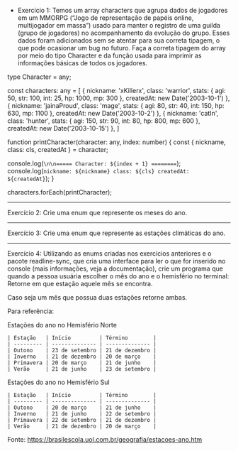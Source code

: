 - Exercício 1: Temos um array characters que agrupa dados de jogadores em um MMORPG (“Jogo de representação de papéis online, multijogador em massa”) usado para manter o registro de uma guilda (grupo de jogadores) no acompanhamento da evolução do grupo. Esses dados foram adicionados sem se atentar para sua correta tipagem, o que pode ocasionar um bug no futuro. Faça a correta tipagem do array por meio do tipo Character e da função usada para imprimir as informações básicas de todos os jogadores.


type Character = any;

const characters: any = [
  {
    nickname: 'xKillerx',
    class: 'warrior',
    stats: { agi: 50, str: 100, int: 25, hp: 1000, mp: 300 },
    createdAt: new Date('2003-10-1')
  },
  {
    nickname: 'jainaProud',
    class: 'mage',
    stats: { agi: 80, str: 40, int: 150, hp: 630, mp: 1100 },
    createdAt: new Date('2003-10-2')
  },
  {
    nickname: 'catIn',
    class: 'hunter',
    stats: { agi: 150, str: 90, int: 80, hp: 800, mp: 600 },
    createdAt: new Date('2003-10-15')
  },
]

function printCharacter(character: any, index: number) {
  const { nickname, class: cls, createdAt } = character;

  console.log(`\n\n===== Character: ${index + 1} ========`);
  console.log(`nickname: ${nickname}
class: ${cls}
createdAt: ${createdAt}`);
}

characters.forEach(printCharacter);

--------------------------------------------------------------------------------------------------------

Exercício 2: Crie uma enum que represente os meses do ano.

--------------------------------------------------------------------------------------------------------

Exercício 3: Crie uma enum que represente as estações climáticas do ano.

--------------------------------------------------------------------------------------------------------

Exercício 4: Utilizando as enums criadas nos exercícios anteriores e o pacote readline-sync, que cria uma interface para ler o que for inserido no console (mais informações, veja a documentação), crie um programa que quando a pessoa usuária escolher o mês do ano e o hemisfério no terminal:
Retorne em que estação aquele mês se encontra.

Caso seja um mês que possua duas estações retorne ambas.

Para referência:

Estações do ano no Hemisfério Norte

    | Estação   | Início         | Término        |
    | --------- | -------------- | -------------- |
    | Outono    | 23 de setembro | 21 de dezembro |
    | Inverno   | 21 de dezembro | 20 de março    |
    | Primavera | 20 de março    | 21 de junho    |
    | Verão     | 21 de junho    | 23 de setembro |

Estações do ano no Hemisfério Sul

    | Estação   | Início         | Término        |
    | --------- | -------------- | -------------- |
    | Outono    | 20 de março    | 21 de junho    |
    | Inverno   | 21 de junho    | 22 de setembro |
    | Primavera | 22 de setembro | 21 de dezembro |
    | Verão     | 21 de dezembro | 20 de março    |

Fonte: https://brasilescola.uol.com.br/geografia/estacoes-ano.htm
